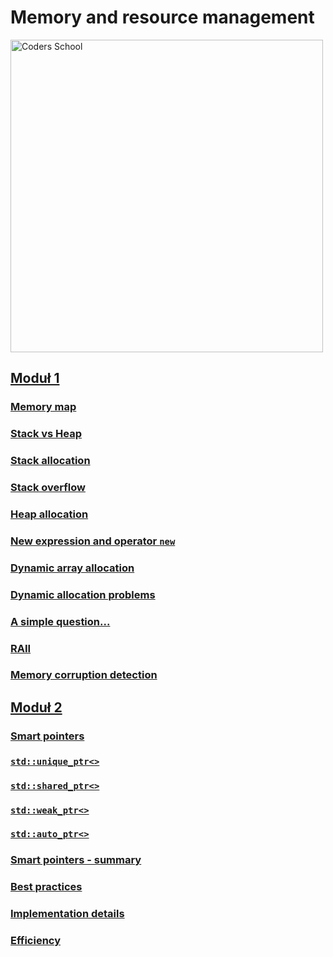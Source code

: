 # Memory and resource management

<a href="https://coders.school">
    <img width="500" src="../img/coders_school_logo.png" alt="Coders School" class="plain">
</a>

## [Moduł 1](module1/)

### [Memory map](module1/memeory_management_memory_map.md)

### [Stack vs Heap](module1/memeory_managementstack_vs_heap.md)

### [Stack allocation](module1/memeory_management_stack_allocation.md)

### [Stack overflow](module1/memeory_management_stack_overflow.md)

### [Heap allocation](module1/memeory_management_heap_allocation.md)

### [New expression and operator `new`](module1/memeory_management_new_expression.md)

### [Dynamic array allocation](module1/memeory_management_array_allocation.md)

### [Dynamic allocation problems](module1/memeory_management_allocation_problems.md)

### [A simple question...](module1/memeory_management_simple_question.md)

### [RAII](module1/memeory_management_raii.md)

### [Memory corruption detection](module1/memeory_management_memory_corruption.md)

## [Moduł 2](module2/)

### [Smart pointers](module2/smart_pointers_smart_ptrs.md)

### [`std::unique_ptr<>`](module2/smart_pointers_unique_ptr.md)

### [`std::shared_ptr<>`](module2/smart_pointers_shared_ptr.md)

### [`std::weak_ptr<>`](module2/smart_pointers_weak_ptr.md)

### [`std::auto_ptr<>`](module2/smart_pointers_auto_ptr.md)

### [Smart pointers - summary](module2/smart_pointers__summary.md)

### [Best practices](module2/smart_pointers_best_practices.md)

### [Implementation details](module2/smart_pointers_implementation_details.md)

### [Efficiency](module2/smart_pointers_efficiency.md)
